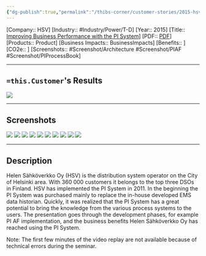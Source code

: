 ```yaml
---
{"dg-publish":true,"permalink":"/thibs-corner/customer-stories/2015-hsv-improving-business-performance-with-the-pi-system/","noteIcon":""}
---
```


[Company:: HSV]
[Industry:: #Industry/Power/T-D]
[Year:: 2015]
[Title:: [Improving Business Performance with the PI System](https://resources.osisoft.com/presentations/improving-business-performance-with-the-pi-system/)]
[PDF:: [PDF](https://cdn.osisoft.com/corp/en/media/presentations/2015/RegionalSeminars/IF2015_Stockholm/PDF/IF2015_Stockholm_HelenSahkoverkkoOy_Martikainen_ImprovingBusinessPerformancewiththePISystem.pdf)]
[Products:: Product]
[Business Impacts:: BusinessImpacts]
[Benefits:: ]
[CO2e:: ]
[Screenshots:: #Screenshot/Architecture  #Screenshot/PIAF #Screenshot/PIProcessBook]

---
## `=this.Customer`'s Results
![](https://i.imgur.com/dS3fMGh.png)

---
## Screenshots
![](https://i.imgur.com/PMlVaBm.png)
![](https://i.imgur.com/gyZcRwK.png)
![](https://i.imgur.com/i0kDqjk.png)
![](https://i.imgur.com/DF6OEjT.png)
![](https://i.imgur.com/RXZMF0z.png)
![](https://i.imgur.com/RnMb5AG.png)
![](https://i.imgur.com/6BNPKHF.png)
![](https://i.imgur.com/S4zVcsh.png)
![](https://i.imgur.com/H1nYovo.png)
![](https://i.imgur.com/vRv9vrt.png)

---
## Description
Helen Sähköverkko Oy (HSV) is the distribution system operator on the City of Helsinki area. With 360 000 customers it belongs to the top three DSOs in Finland. HSV has implemented the PI System in 2011. In the beginning the PI System was purchased mainly to replace the in-house developed EMS data historian. Quickly, it was realized that the PI System has a great potential to bring the knowledge from the various process systems to the users. The presentation goes through the development phases, for example PI AF implementation, and the business benefits Helen Sähköverkko Oy has reached using the PI System.

Note: The first few minutes of the video replay are not available because of technical errors during the seminar.